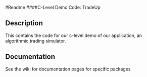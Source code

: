 #Readme
####C-Level Demo Code: TradeUp

## Description
This contains the code for our c-level demo of our application, an algorithmic trading simulator. 

## Documentation
See the wiki for documentation pages for specific packages
